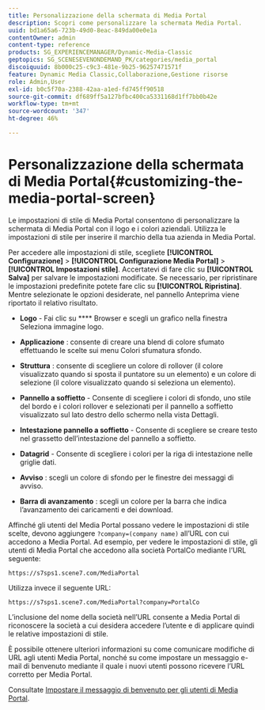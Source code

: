 ```yaml
---
title: Personalizzazione della schermata di Media Portal
description: Scopri come personalizzare la schermata Media Portal.
uuid: bd1a65a6-723b-49d0-8eac-849da00e0e1a
contentOwner: admin
content-type: reference
products: SG_EXPERIENCEMANAGER/Dynamic-Media-Classic
geptopics: SG_SCENESEVENONDEMAND_PK/categories/media_portal
discoiquuid: 8b000c25-c9c3-481e-9b25-96257471571f
feature: Dynamic Media Classic,Collaborazione,Gestione risorse
role: Admin,User
exl-id: b0c5f70a-2388-42aa-a1ed-fd745ff90518
source-git-commit: df689ff5a127bfbc400ca5331168d1ff7bb0b42e
workflow-type: tm+mt
source-wordcount: '347'
ht-degree: 46%

---
```


# Personalizzazione della schermata di Media Portal{#customizing-the-media-portal-screen}

Le impostazioni di stile di Media Portal consentono di personalizzare la schermata di Media Portal con il logo e i colori aziendali. Utilizza le impostazioni di stile per inserire il marchio della tua azienda in Media Portal.

Per accedere alle impostazioni di stile, scegliete **[!UICONTROL Configurazione]** > **[!UICONTROL Configurazione Media Portal]** > **[!UICONTROL Impostazioni stile]**. Accertatevi di fare clic su **[!UICONTROL Salva]** per salvare le impostazioni modificate. Se necessario, per ripristinare le impostazioni predefinite potete fare clic su **[!UICONTROL Ripristina]**. Mentre selezionate le opzioni desiderate, nel pannello Anteprima viene riportato il relativo risultato.

* **Logo**  - Fai clic su  **** Browser e scegli un grafico nella finestra Seleziona immagine logo.

* **Applicazione** : consente di creare una blend di colore sfumato effettuando le scelte sui menu Colori sfumatura sfondo.

* **Struttura** : consente di scegliere un colore di rollover (il colore visualizzato quando si sposta il puntatore su un elemento) e un colore di selezione (il colore visualizzato quando si seleziona un elemento).

* **Pannello a soffietto**  - Consente di scegliere i colori di sfondo, uno stile del bordo e i colori rollover e selezionati per il pannello a soffietto visualizzato sul lato destro dello schermo nella vista Dettagli.

* **Intestazione pannello a soffietto**  - Consente di scegliere se creare testo nel grassetto dell’intestazione del pannello a soffietto.

* **Datagrid**  - Consente di scegliere i colori per la riga di intestazione nelle griglie dati.

* **Avviso** : scegli un colore di sfondo per le finestre dei messaggi di avviso.

* **Barra di avanzamento** : scegli un colore per la barra che indica l’avanzamento dei caricamenti e dei download.

Affinché gli utenti del Media Portal possano vedere le impostazioni di stile scelte, devono aggiungere `?company=(company name)` all’URL con cui accedono a Media Portal. Ad esempio, per vedere le impostazioni di stile, gli utenti di Media Portal che accedono alla società PortalCo mediante l’URL seguente:

`https://s7sps1.scene7.com/MediaPortal`

Utilizza invece il seguente URL:

`https://s7sps1.scene7.com/MediaPortal?company=PortalCo`

L’inclusione del nome della società nell’URL consente a Media Portal di riconoscere la società a cui desidera accedere l’utente e di applicare quindi le relative impostazioni di stile.

È possibile ottenere ulteriori informazioni su come comunicare modifiche di URL agli utenti Media Portal, nonché su come impostare un messaggio e-mail di benvenuto mediante il quale i nuovi utenti possono ricevere l’URL corretto per Media Portal.

Consultate [Impostare il messaggio di benvenuto per gli utenti di Media Portal](adding-media-portal-users.md#setting_up_the_welcome_e_mail_message_for_media_portal_users).
